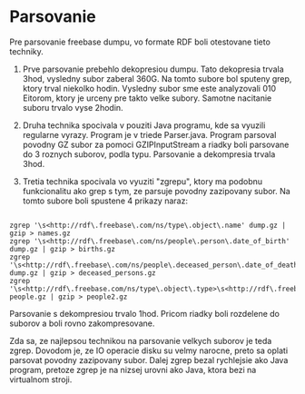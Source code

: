 Parsovanie
===

Pre parsovanie freebase dumpu, vo formate RDF boli otestovane tieto techniky.

1. Prve parsovanie prebehlo dekopresiou dumpu. Tato dekopresia trvala 3hod, vysledny subor zaberal 360G. Na tomto subore bol sputeny grep, ktory trval niekolko hodin. Vysledny subor sme este analyzovali 010 Eitorom, ktory je urceny pre takto velke subory. Samotne nacitanie suboru trvalo vyse 2hodin.

2. Druha technika spocivala v pouziti Java programu, kde sa vyuzili regularne vyrazy. Program je v triede Parser.java. Program parsoval povodny GZ subor za pomoci GZIPInputStream a riadky boli parsovane do 3 roznych suborov, podla typu. Parsovanie a dekompresia trvala 3hod.

3. Tretia technika spocivala vo vyuziti "zgrepu", ktory ma podobnu funkcionalitu ako grep s tym,
ze parsuje povodny zazipovany subor. Na tomto subore boli spustene 4 prikazy naraz:

```Shell

zgrep '\s<http://rdf\.freebase\.com/ns/type\.object\.name' dump.gz | gzip > names.gz
zgrep '\s<http://rdf\.freebase\.com/ns/people\.person\.date_of_birth' dump.gz | gzip > births.gz
zgrep '\s<http://rdf\.freebase\.com/ns/people\.deceased_person\.date_of_death' dump.gz | gzip > deceased_persons.gz
zgrep '\s<http://rdf\.freebase.com/ns/type\.object\.type>\s<http://rdf\.freebase.com/ns/people\.person>' people.gz | gzip > people2.gz

```

Parsovanie s dekompresiou trvalo 1hod. Pricom riadky boli rozdelene do suborov a boli rovno zakompresovane.

Zda sa, ze najlepsou technikou na parsovanie velkych suborov je teda zgrep.
Dovodom je, ze IO operacie disku su velmy narocne, preto sa oplati parsovat povodny zazipovany subor. Dalej zgrep bezal rychlejsie ako Java program, pretoze zgrep je na nizsej urovni ako Java, ktora bezi na virtualnom stroji.